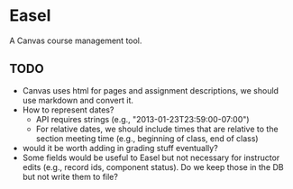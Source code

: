# Easel

A Canvas course management tool.

## TODO

- Canvas uses html for pages and assignment descriptions, we should use markdown
  and convert it.
- How to represent dates?
    - API requires strings (e.g., "2013-01-23T23:59:00-07:00")
    - For relative dates, we should include times that are relative to the
      section meeting time (e.g., beginning of class, end of class)
- would it be worth adding in grading stuff eventually?
- Some fields would be useful to Easel but not necessary for instructor edits
  (e.g., record ids, component status).
  Do we keep those in the DB but not write them to file?
